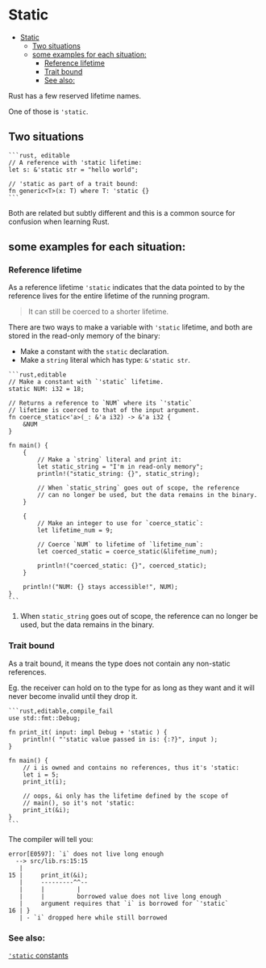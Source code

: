 # Static

<!--ts-->
* [Static](#static)
   * [Two situations](#two-situations)
   * [some examples for each situation:](#some-examples-for-each-situation)
      * [Reference lifetime](#reference-lifetime)
      * [Trait bound](#trait-bound)
      * [See also:](#see-also)

<!-- Created by https://github.com/ekalinin/github-markdown-toc -->
<!-- Added by: runner, at: Thu Apr  6 08:07:01 UTC 2023 -->

<!--te-->
Rust has a few reserved lifetime names.

One of those is `'static`.

## Two situations

~~~admonish tip title="You might encounter it in two situations:" collapsible=true
```rust, editable
// A reference with 'static lifetime:
let s: &'static str = "hello world";

// 'static as part of a trait bound:
fn generic<T>(x: T) where T: 'static {}
```
~~~

Both are related but subtly different and this is a common source for
confusion when learning Rust.

## some examples for each situation:

### Reference lifetime

As a reference lifetime `'static` indicates that the data pointed to by
the reference lives for the entire lifetime of the running program.

> It can still be coerced to a shorter lifetime.

There are two ways to make a variable with `'static` lifetime, and both
are stored in the read-only memory of the binary:

* Make a constant with the `static` declaration.
* Make a `string` literal which has type: `&'static str`.

~~~admonish tip title="See the following example for a display of each method:" collapsible=true
```rust,editable
// Make a constant with `'static` lifetime.
static NUM: i32 = 18;

// Returns a reference to `NUM` where its `'static`
// lifetime is coerced to that of the input argument.
fn coerce_static<'a>(_: &'a i32) -> &'a i32 {
    &NUM
}

fn main() {
    {
        // Make a `string` literal and print it:
        let static_string = "I'm in read-only memory";
        println!("static_string: {}", static_string);

        // When `static_string` goes out of scope, the reference
        // can no longer be used, but the data remains in the binary.
    }

    {
        // Make an integer to use for `coerce_static`:
        let lifetime_num = 9;

        // Coerce `NUM` to lifetime of `lifetime_num`:
        let coerced_static = coerce_static(&lifetime_num);

        println!("coerced_static: {}", coerced_static);
    }

    println!("NUM: {} stays accessible!", NUM);
}
```
~~~

1. When `static_string` goes out of scope, the reference can no longer be used, but the data remains in the binary.

### Trait bound

As a trait bound, it means the type does not contain any non-static
references.

Eg. the receiver can hold on to the type for as long as
they want and it will never become invalid until they drop it.

~~~admonish tip title="It's important to understand this means that any owned data always passes a *'static* lifetime bound, but a reference to that owned data generally does not:" collapsible=true
```rust,editable,compile_fail
use std::fmt::Debug;

fn print_it( input: impl Debug + 'static ) {
    println!( "'static value passed in is: {:?}", input );
}

fn main() {
    // i is owned and contains no references, thus it's 'static:
    let i = 5;
    print_it(i);

    // oops, &i only has the lifetime defined by the scope of
    // main(), so it's not 'static:
    print_it(&i);
}
```
~~~

The compiler will tell you:

```ignore
error[E0597]: `i` does not live long enough
  --> src/lib.rs:15:15
   |
15 |     print_it(&i);
   |     ---------^^--
   |     |         |
   |     |         borrowed value does not live long enough
   |     argument requires that `i` is borrowed for `'static`
16 | }
   | - `i` dropped here while still borrowed
```

### See also:

[`'static` constants][static_const]

[static_const]: ../../custom_types/constants.md
